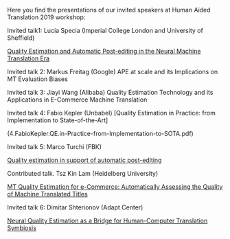 Here you find the presentations of our invited speakers at Human Aided Translation 2019 workshop:

Invited talk1: Lucia Specia (Imperial College London and University of Sheffield)

[Quality Estimation and Automatic Post-editing in the Neural Machine Translation Era](1.LuciaSpecia.QE-and-APE-in-the-NMT-Era.pdf)

Invited talk 2: Markus Freitag (Google)
APE at scale and its Implications on MT Evaluation Biases

Invited talk 3: Jiayi Wang (Alibaba)
Quality Estimation Technology and its Applications in E-Commerce Machine Translation

Invited talk 4: Fabio Kepler (Unbabel)
[Quality Estimation in Practice: from Implementation to State-of-the-Art]

(4.FabioKepler.QE.in-Practice-from-Implementation-to-SOTA.pdf)

Invited talk 5: Marco Turchi (FBK)

[Quality estimation in support of automatic post-editing](5-1.MarcoTurchi.QE-in-support-of-APE.pdf)

Contributed talk. Tsz Kin Lam (Heidelberg University)

[MT Quality Estimation for e-Commerce: Automatically Assessing the Quality of Machine Translated Titles](5-2.TszKinLam.MT-QE-for-e-Commerce-Automatically-Assessing-the-Quality-of-MT-Titles.pdf)

Invited talk 6: Dimitar Shterionov (Adapt Center)

[Neural Quality Estimation as a Bridge for Human-Computer Translation Symbiosis](6.DimitarShterionov.Neural-QE-as-a-Bridge-for-Human-Computer-Translation-Symbiosis.pdf)




